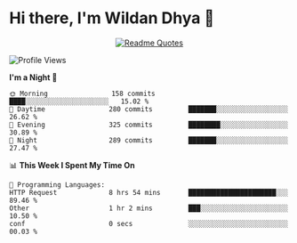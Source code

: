 # Hi there, I'm Wildan Dhya 👋 

<div align="center">
  <a href="https://github.com/piyushsuthar/github-readme-quotes">
    <img src="https://quotes-github-readme.vercel.app/api?quote=Try%2C%20Fail%2C%20Retry&author=unknown&type=vertical&theme=dark" alt="Readme Quotes">
  </a>
</div>

<!--START_SECTION:waka-->
![Profile Views](http://img.shields.io/badge/Profile%20Views-0-blue)

**I'm a Night 🦉** 

```text
🌞 Morning                158 commits         ████░░░░░░░░░░░░░░░░░░░░░   15.02 % 
🌆 Daytime                280 commits         ███████░░░░░░░░░░░░░░░░░░   26.62 % 
🌃 Evening                325 commits         ████████░░░░░░░░░░░░░░░░░   30.89 % 
🌙 Night                  289 commits         ███████░░░░░░░░░░░░░░░░░░   27.47 % 
```


📊 **This Week I Spent My Time On** 

```text
💬 Programming Languages: 
HTTP Request             8 hrs 54 mins       ██████████████████████░░░   89.46 % 
Other                    1 hr 2 mins         ███░░░░░░░░░░░░░░░░░░░░░░   10.50 % 
conf                     0 secs              ░░░░░░░░░░░░░░░░░░░░░░░░░   00.03 % 
```


<!--END_SECTION:waka-->

<!--## GitHub Stats-->
<!--![Top Languages](https://github-readme-stats.vercel.app/api/top-langs/?username=wildandhya&layout=compact&theme=dracula)-->











